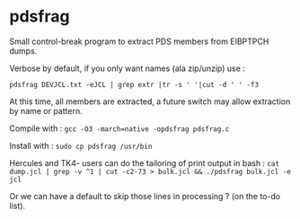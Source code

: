 # pdsfrag
Small control-break program to extract PDS members from EIBPTPCH dumps.

Verbose by default, if you only want names (ala zip/unzip) use :

```pdsfrag DEVJCL.txt -eJCL | grep extr |tr -s ' '|cut -d ' ' -f3```

At this time, all members are extracted, a future switch may allow extraction by name or pattern.

Compile with : ```gcc -O3 -march=native -opdsfrag pdsfrag.c```

Install with : ```sudo cp pdsfrag /usr/bin```

Hercules and TK4- users can do the tailoring of print output in bash :
```cat dump.jcl | grep -v ^1 | cut -c2-73 > bulk.jcl && ./pdsfrag bulk.jcl -e jcl ```

Or we can have a default to skip those lines in processing ?  (on the to-do list).
